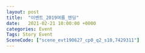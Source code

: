 ```yaml
---
layout: post
title:  "이벤트_2019여름_엔딩"
date:   2021-02-21 10:00:00 +0000
categories: Event
Tags: Story Event
SceneCode: ["scene_evt190627_cp0_q2_s10,7429311"]
---
```

